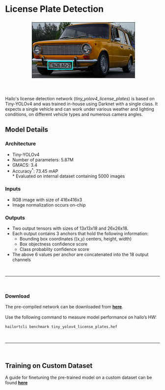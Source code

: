 # License Plate Detection

<p align="center">
  <img src="src/img.jpg" />
</p>

<br>

  Hailo's license detection network (*tiny_yolov4_license_plates*) is based on Tiny-YOLOv4 and was trained in-house using Darknet with a single class. It expects a single vehicle and can work under various weather and lighting conditions, on different vehicle types and numerous camera angles.

  
  ## Model Details
  
  ### Architecture
  * Tiny-YOLOv4 
  * Number of parameters: 5.87M
  * GMACS: 3.4
  * Accuracy<sup>*</sup>: 73.45 mAP
<br>\* Evaluated on internal dataset containing 5000 images

  ### Inputs
  * RGB image with size of 416x416x3
  * Image normalization occurs on-chip

  ### Outputs
  - Two output tensors with sizes of 13x13x18 and 26x26x18.
  - Each output contains 3 anchors that hold the following information:
    - Bounding box coordinates ((x,y) centers, height, width)
    - Box objectness confidence score
    - Class probablity confidence score
  - The above 6 values per anchor are concatenated into the 18 output channels

<br>

---
<br>

### Download
The pre-compiled network can be downloaded from [**here**](https://hailo-model-zoo.s3.eu-west-2.amazonaws.com/HailoNets/LPR/lp_detector/tiny_yolov4_license_plates/2021-12-23/tiny_yolov4_license_plates.hef).
<br><br>
Use the following command to measure model performance on hailo’s HW:
```
hailortcli benchmark tiny_yolov4_license_plates.hef
```
<br>

---
<br>

## Training on Custom Dataset
A guide for finetuning the pre-trained model on a custom dataset can be found [**here**](./docs/TRAINING_GUIDE)